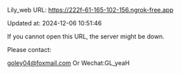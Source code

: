 Lily_web URL: https://222f-61-165-102-156.ngrok-free.app

Updated at: 2024-12-06 10:51:46

If you cannot open this URL, the server might be down.

Please contact: 

goley04@foxmail.com Or Wechat:GL_yeaH